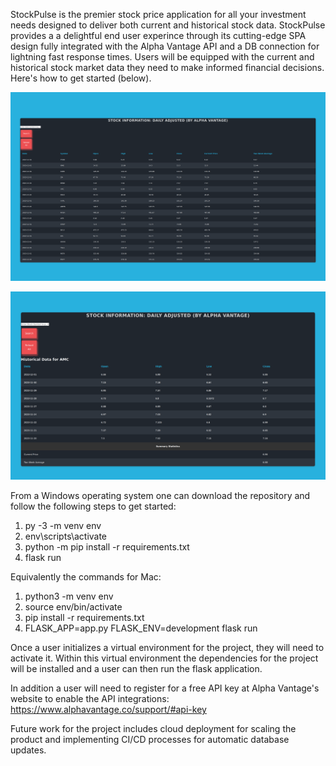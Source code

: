     
   StockPulse is the premier stock price application for all your investment needs designed to deliver both current and historical stock data. StockPulse provides a a delightful end user experince through its cutting-edge SPA design fully integrated with the Alpha Vantage API and a DB connection for lightning fast response times. Users will be equipped with the current and historical stock market data they need to make informed financial decisions. Here's how to get started (below).

![Alt text](<app_screenshots/StockOptions - OFFICIAL Home.png> "Initial App Rendering")




![Alt text](<app_screenshots/StockOptions - OFFICIAL Search.png> "Search Results")





   From a Windows operating system one can download the repository and follow the following steps to get started:

   1. py -3 -m venv env
   2. env\scripts\activate
   3. python -m pip install -r requirements.txt
   4. flask run

   Equivalently the commands for Mac:

   1. python3 -m venv env
   2. source env/bin/activate
   3. pip install -r requirements.txt
   4. FLASK_APP=app.py FLASK_ENV=development flask run


   Once a user initializes a virtual environment for the project, they will need to activate it. Within this virtual environment the dependencies for the project will be installed and a user can then run the flask application.

   In addition a user will need to register for a free API key at Alpha Vantage's website to enable the API integrations: https://www.alphavantage.co/support/#api-key

   Future work for the project includes cloud deployment for scaling the product and implementing CI/CD processes for automatic database updates.
